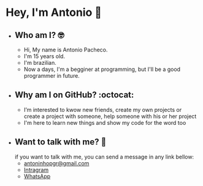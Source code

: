 # Hey, I'm Antonio 👋
* ## Who am I? 🤓
   * Hi, My name is Antonio Pacheco.
   * I'm 15 years old.
   * I'm brazilian. 
   * Now a days, I'm a begginer at programming, but I'll be a good programmer in future. 
* ## Why am I on GitHub? :octocat:
   * I’m interested to kwow new friends, create my own projects or create a project with someone, help someone with his or her project
   * I'm here to learn new things and show my code for the word too
* ## Want to talk with me? 📱
  if you want to talk with me, you can send a message in any link bellow:
  * antoninhopgr@gmail.com
  * [Intragram](https://www.instagram.com/antoniopachecog.ribeiro/)
  * [WhatsApp](https://api.whatsapp.com/send?phone=5535992202021&text=Ol%C3%A1%2C%20entre%20no%20link%20e%20fale%20comigo)
